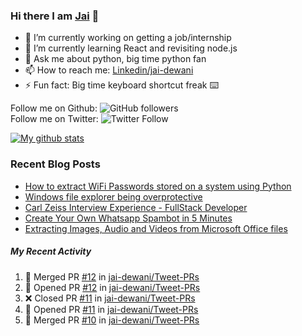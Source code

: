 
### Hi there I am [Jai](https://jaid.tech) 👋

- 🔭 I’m currently working on getting a job/internship
- 🌱 I’m currently learning React and revisiting node.js
- 💬 Ask me about python, big time python fan 
- 📫 How to reach me: [Linkedin/jai-dewani](https://www.linkedin.com/in/jai-dewani)
- ⚡ Fun fact: Big time keyboard shortcut freak :keyboard:

Follow me on Github: ![GitHub followers](https://img.shields.io/github/followers/jai-dewani?label=Follow&style=social)  
Follow me on Twitter: ![Twitter Follow](https://img.shields.io/twitter/follow/jai_dewani?label=Follow&style=social)  

[![My github stats](https://github-readme-stats.vercel.app/api?username=jai-dewani)](https://github.com/jai-dewani?tab=repositories)

### Recent Blog Posts
<!-- BLOG-POST-LIST:START -->
- [How to extract WiFi Passwords stored on a system using Python](https://blogs.jaid.tech/extract-wifi-passwords/)
- [Windows file explorer being overprotective](https://blogs.jaid.tech/windows-file-structure/)
- [Carl Zeiss Interview Experience - FullStack Developer](https://blogs.jaid.tech/carl-zeiss-interview-experience/)
- [Create Your Own Whatsapp Spambot in 5 Minutes](https://blogs.jaid.tech/automate-whatsapp/)
- [Extracting Images, Audio and Videos from Microsoft Office files](https://blogs.jaid.tech/extracting-data-from-microsoft-office/)
<!-- BLOG-POST-LIST:END -->

##### My Recent Activity
<!--START_SECTION:activity-->
1. 🎉 Merged PR [#12](https://github.com/jai-dewani/Tweet-PRs/pull/12) in [jai-dewani/Tweet-PRs](https://github.com/jai-dewani/Tweet-PRs)
2. 💪 Opened PR [#12](https://github.com/jai-dewani/Tweet-PRs/pull/12) in [jai-dewani/Tweet-PRs](https://github.com/jai-dewani/Tweet-PRs)
3. ❌ Closed PR [#11](https://github.com/jai-dewani/Tweet-PRs/pull/11) in [jai-dewani/Tweet-PRs](https://github.com/jai-dewani/Tweet-PRs)
4. 💪 Opened PR [#11](https://github.com/jai-dewani/Tweet-PRs/pull/11) in [jai-dewani/Tweet-PRs](https://github.com/jai-dewani/Tweet-PRs)
5. 🎉 Merged PR [#10](https://github.com/jai-dewani/Tweet-PRs/pull/10) in [jai-dewani/Tweet-PRs](https://github.com/jai-dewani/Tweet-PRs)
<!--END_SECTION:activity-->
